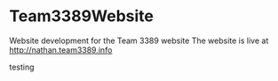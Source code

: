 # Team3389Website
Website development for the Team 3389 website
The website is live at http://nathan.team3389.info

testing
